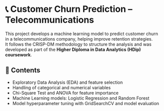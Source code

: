 # 📞 Customer Churn Prediction – Telecommunications

This project develops a machine learning model to predict customer churn in a telecommunications company, helping improve retention strategies.  
It follows the CRISP-DM methodology to structure the analysis and was developed as part of the **Higher Diploma in Data Analytics (HDip) coursework**.

## 📁 Contents

- Exploratory Data Analysis (EDA) and feature selection
- Handling of categorical and numerical variables
- Chi-Square Test and ANOVA for feature importance
- Machine Learning models: Logistic Regression and Random Forest
- Model hyperparameter tuning with GridSearchCV and model evaluation
